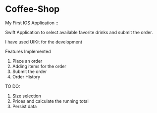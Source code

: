 # Coffee-Shop
My First IOS Application ::

Swift Application to select available favorite drinks and submit the order.

I have used UIKit for the development 

Features Implemented 

1) Place an order
2) Adding items for the order
3) Submit the order
4) Order History


TO DO:

1) Size selection
2) Prices and calculate the running total
3) Persist data
